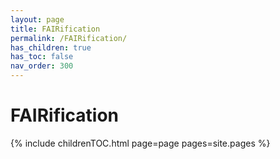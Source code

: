 ```yaml
---
layout: page
title: FAIRification
permalink: /FAIRification/
has_children: true
has_toc: false
nav_order: 300
---
```


# FAIRification

{% include childrenTOC.html page=page pages=site.pages %}

<!--- To be additionally covered:
- FAIR principles and their interpretation
- FAIR resources
- FAIR maturity indices
--->